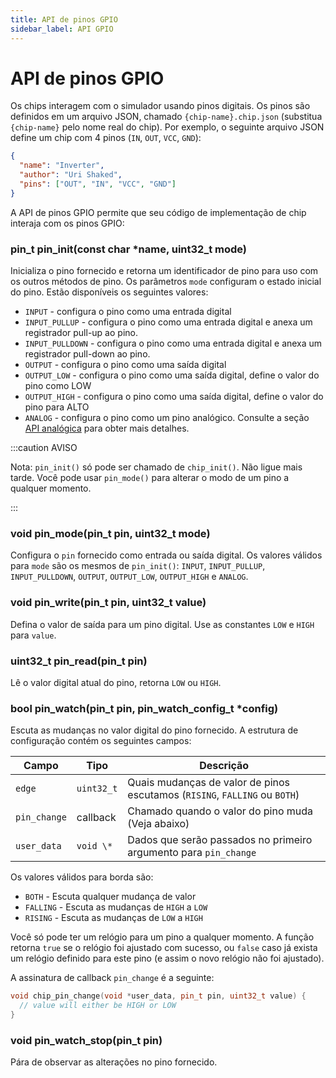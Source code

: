 ```yaml
---
title: API de pinos GPIO
sidebar_label: API GPIO
---
```


# API de pinos GPIO

Os chips interagem com o simulador usando pinos digitais. Os pinos são definidos em um arquivo JSON, chamado `{chip-name}.chip.json` (substitua `{chip-name}` pelo nome real do chip). Por exemplo, o seguinte arquivo JSON define um chip com 4 pinos (`IN`, `OUT`, `VCC`, `GND`):

```json
{
  "name": "Inverter",
  "author": "Uri Shaked",
  "pins": ["OUT", "IN", "VCC", "GND"]
}
```

A API de pinos GPIO permite que seu código de implementação de chip interaja com os pinos GPIO:

### pin_t pin_init(const char \*name, uint32_t mode)

Inicializa o pino fornecido e retorna um identificador de pino para uso com os outros métodos de pino. Os parâmetros `mode` configuram o estado inicial do pino. Estão disponíveis os seguintes valores:

- `INPUT` - configura o pino como uma entrada digital
- `INPUT_PULLUP` - configura o pino como uma entrada digital e anexa um registrador pull-up ao pino.
- `INPUT_PULLDOWN` - configura o pino como uma entrada digital e anexa um registrador pull-down ao pino.
- `OUTPUT` - configura o pino como uma saída digital
- `OUTPUT_LOW` - configura o pino como uma saída digital, define o valor do pino como LOW
- `OUTPUT_HIGH` - configura o pino como uma saída digital, define o valor do pino para ALTO
- `ANALOG` - configura o pino como um pino analógico. Consulte a seção [API analógica](analógica) para obter mais detalhes.

:::caution AVISO

Nota: `pin_init()` só pode ser chamado de `chip_init()`. Não ligue mais tarde. Você pode usar `pin_mode()` para alterar o modo de um pino a qualquer momento.

:::

### void pin_mode(pin_t pin, uint32_t mode)

Configura o `pin` fornecido como entrada ou saída digital. Os valores válidos para `mode` são os mesmos de `pin_init()`: `INPUT`, `INPUT_PULLUP`, `INPUT_PULLDOWN`, `OUTPUT`, `OUTPUT_LOW`, `OUTPUT_HIGH` e `ANALOG`.

### void pin_write(pin_t pin, uint32_t value)

Defina o valor de saída para um pino digital. Use as constantes `LOW` e `HIGH` para `value`.

### uint32_t pin_read(pin_t pin)

Lê o valor digital atual do pino, retorna `LOW` ou `HIGH`.

### bool pin_watch(pin_t pin, pin_watch_config_t \*config)

Escuta as mudanças no valor digital do pino fornecido. A estrutura de configuração contém os seguintes campos:

| Campo        | Tipo       | Descrição                                                                  |
| ------------ | ---------- | -------------------------------------------------------------------------- |
| `edge`       | `uint32_t` | Quais mudanças de valor de pinos escutamos (`RISING`, `FALLING` ou `BOTH`) |
| `pin_change` | callback   | Chamado quando o valor do pino muda (Veja abaixo)                          |
| `user_data`  | `void \*`  | Dados que serão passados no primeiro argumento para `pin_change`           |

Os valores válidos para borda são:

- `BOTH` - Escuta qualquer mudança de valor
- `FALLING` - Escuta as mudanças de `HIGH` a `LOW`
- `RISING` - Escuta as mudanças de `LOW` a `HIGH`

Você só pode ter um relógio para um pino a qualquer momento. A função retorna `true` se o relógio foi ajustado com sucesso, ou `false` caso já exista um relógio definido para este pino (e assim o novo relógio não foi ajustado).

A assinatura de callback `pin_change` é a seguinte:

```cpp
void chip_pin_change(void *user_data, pin_t pin, uint32_t value) {
  // value will either be HIGH or LOW
}
```

### void pin_watch_stop(pin_t pin)

Pára de observar as alterações no pino fornecido.
